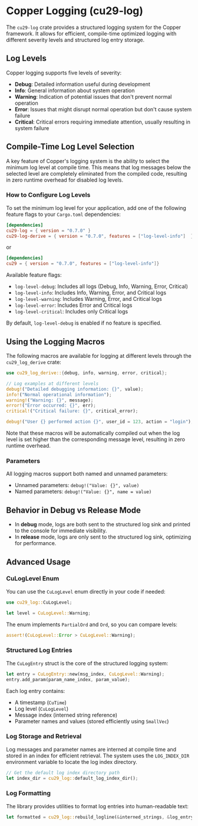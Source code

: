 # Copper Logging (cu29-log)

The `cu29-log` crate provides a structured logging system for the Copper framework. It allows for efficient, compile-time optimized logging with different severity levels and structured log entry storage.

## Log Levels

Copper logging supports five levels of severity:

- **Debug**: Detailed information useful during development
- **Info**: General information about system operation
- **Warning**: Indication of potential issues that don't prevent normal operation
- **Error**: Issues that might disrupt normal operation but don't cause system failure
- **Critical**: Critical errors requiring immediate attention, usually resulting in system failure

## Compile-Time Log Level Selection

A key feature of Copper's logging system is the ability to select the minimum log level at compile time. This means that log messages below the selected level are completely eliminated from the compiled code, resulting in zero runtime overhead for disabled log levels.

### How to Configure Log Levels

To set the minimum log level for your application, add one of the following feature flags to your `Cargo.toml` dependencies:

```toml
[dependencies]
cu29-log = { version = "0.7.0" }
cu29-log-derive = { version = "0.7.0", features = ["log-level-info"]  }
```

or

```toml
[dependencies]
cu29 = { version = "0.7.0", features = ["log-level-info"]}
```

Available feature flags:

- `log-level-debug`: Includes all logs (Debug, Info, Warning, Error, Critical)
- `log-level-info`: Includes Info, Warning, Error, and Critical logs
- `log-level-warning`: Includes Warning, Error, and Critical logs
- `log-level-error`: Includes Error and Critical logs
- `log-level-critical`: Includes only Critical logs

By default, `log-level-debug` is enabled if no feature is specified.

## Using the Logging Macros

The following macros are available for logging at different levels through the `cu29_log_derive` crate:

```rust
use cu29_log_derive::{debug, info, warning, error, critical};

// Log examples at different levels
debug!("Detailed debugging information: {}", value);
info!("Normal operational information");
warning!("Warning: {}", message);
error!("Error occurred: {}", err);
critical!("Critical failure: {}", critical_error);

debug!("User {} performed action {}", user_id = 123, action = "login");
```

Note that these macros will be automatically compiled out when the log level is set higher than the corresponding message level, resulting in zero runtime overhead.

### Parameters

All logging macros support both named and unnamed parameters:

- Unnamed parameters: `debug!("Value: {}", value)`
- Named parameters: `debug!("Value: {}", name = value)`

## Behavior in Debug vs Release Mode

- In **debug** mode, logs are both sent to the structured log sink and printed to the console for immediate visibility.
- In **release** mode, logs are only sent to the structured log sink, optimizing for performance.

## Advanced Usage

### CuLogLevel Enum

You can use the `CuLogLevel` enum directly in your code if needed:

```rust
use cu29_log::CuLogLevel;

let level = CuLogLevel::Warning;
```

The enum implements `PartialOrd` and `Ord`, so you can compare levels:

```rust
assert!(CuLogLevel::Error > CuLogLevel::Warning);
```

### Structured Log Entries

The `CuLogEntry` struct is the core of the structured logging system:

```rust
let entry = CuLogEntry::new(msg_index, CuLogLevel::Warning);
entry.add_param(param_name_index, param_value);
```

Each log entry contains:

- A timestamp (`CuTime`)
- Log level (`CuLogLevel`)
- Message index (interned string reference)
- Parameter names and values (stored efficiently using `SmallVec`)

### Log Storage and Retrieval

Log messages and parameter names are interned at compile time and stored in an index for efficient retrieval. The system uses the `LOG_INDEX_DIR` environment variable to locate the log index directory.

```rust
// Get the default log index directory path
let index_dir = cu29_log::default_log_index_dir();
```

### Log Formatting

The library provides utilities to format log entries into human-readable text:

```rust
let formatted = cu29_log::rebuild_logline(&interned_strings, &log_entry)?;
```
